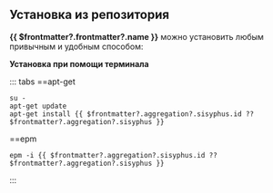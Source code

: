 ## Установка из репозитория

**{{ $frontmatter?.frontmatter?.name }}** можно установить любым привычным и удобным способом:

<!--@include: @apps/_parts/install/software-repo.md-->

**Установка при помощи терминала**

::: tabs
==apt-get
```shell-vue
su -
apt-get update
apt-get install {{ $frontmatter?.aggregation?.sisyphus.id ?? $frontmatter?.aggregation?.sisyphus }}
```
==epm
```shell-vue
epm -i {{ $frontmatter?.aggregation?.sisyphus.id ?? $frontmatter?.aggregation?.sisyphus }}
```
:::
